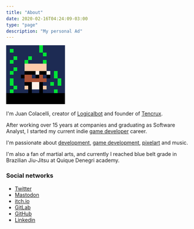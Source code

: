 ```yaml
---
title: "About"
date: 2020-02-16T04:24:09-03:00
type: "page"
description: "My personal Ad"
---
```


![JC](jc.png)

I'm Juan Colacelli, creator of [Logicalbot](https://logicalbot.com) and founder of [Tencrux](https://tencrux.com).

After working over 15 years at companies and graduating as Software Analyst, I started my current indie [game developer](/tags/gamedev) career.

I'm passionate about [development](/tags/dev), [game development](/tags/gamedev), [pixelart](/tags/pixelart) and music.

I'm also a fan of martial arts, and currently I reached blue belt grade in Brazilian Jiu-Jitsu at Quique Denegri academy.

### Social networks

- [Twitter](https://twitter.com/juancolacelli)
- [Mastodon](https://mastodon.gamedev.place/@juancolacelli)
- [itch.io](https://juancolacelli.itch.io)
- [GitLab](https://gitlab.com/juancolacelli)
- [GitHub](https://github.com/juancolacelli)
- [Linkedin](https://linkedin.com/in/juancolacelli)
